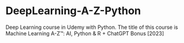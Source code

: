 # DeepLearning-A-Z-Python
Deep Learning course in Udemy with Python. The title of this course is Machine Learning A-Z™: AI, Python &amp; R + ChatGPT Bonus [2023]
